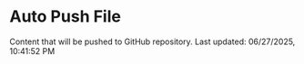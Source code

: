 # Auto Push File

Content that will be pushed to GitHub repository.
Last updated: 06/27/2025, 10:41:52 PM